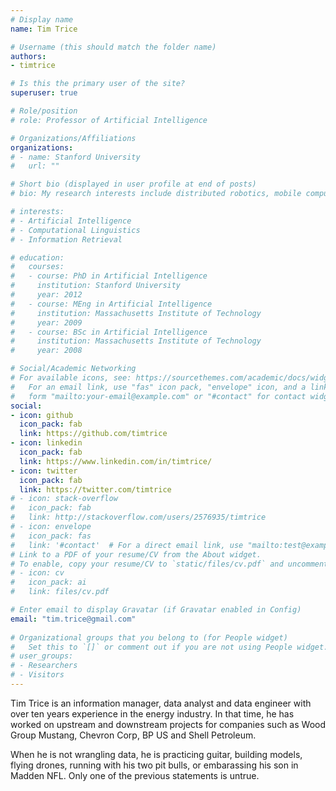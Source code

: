 ```yaml
---
# Display name
name: Tim Trice

# Username (this should match the folder name)
authors:
- timtrice

# Is this the primary user of the site?
superuser: true

# Role/position
# role: Professor of Artificial Intelligence

# Organizations/Affiliations
organizations:
# - name: Stanford University
#   url: ""

# Short bio (displayed in user profile at end of posts)
# bio: My research interests include distributed robotics, mobile computing and programmable matter.

# interests:
# - Artificial Intelligence
# - Computational Linguistics
# - Information Retrieval

# education:
#   courses:
#   - course: PhD in Artificial Intelligence
#     institution: Stanford University
#     year: 2012
#   - course: MEng in Artificial Intelligence
#     institution: Massachusetts Institute of Technology
#     year: 2009
#   - course: BSc in Artificial Intelligence
#     institution: Massachusetts Institute of Technology
#     year: 2008

# Social/Academic Networking
# For available icons, see: https://sourcethemes.com/academic/docs/widgets/#icons
#   For an email link, use "fas" icon pack, "envelope" icon, and a link in the
#   form "mailto:your-email@example.com" or "#contact" for contact widget.
social:
- icon: github
  icon_pack: fab
  link: https://github.com/timtrice
- icon: linkedin
  icon_pack: fab
  link: https://www.linkedin.com/in/timtrice/
- icon: twitter
  icon_pack: fab
  link: https://twitter.com/timtrice
# - icon: stack-overflow
#   icon_pack: fab
#   link: http://stackoverflow.com/users/2576935/timtrice
# - icon: envelope
#   icon_pack: fas
#   link: '#contact'  # For a direct email link, use "mailto:test@example.org".
# Link to a PDF of your resume/CV from the About widget.
# To enable, copy your resume/CV to `static/files/cv.pdf` and uncomment the lines below.  
# - icon: cv
#   icon_pack: ai
#   link: files/cv.pdf

# Enter email to display Gravatar (if Gravatar enabled in Config)
email: "tim.trice@gmail.com"
  
# Organizational groups that you belong to (for People widget)
#   Set this to `[]` or comment out if you are not using People widget.  
# user_groups:
# - Researchers
# - Visitors
---
```


Tim Trice is an information manager, data analyst and data engineer with over ten years experience in the energy industry. In that time, he has worked on upstream and downstream projects for companies such as Wood Group Mustang, Chevron Corp, BP US and Shell Petroleum.

When he is not wrangling data, he is practicing guitar, building models, flying drones, running with his two pit bulls, or embarassing his son in Madden NFL. Only one of the previous statements is untrue.
